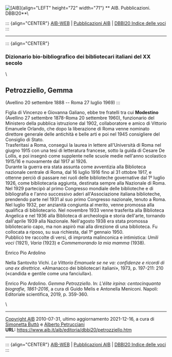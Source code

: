 ![\[AIB\]](/aib/wi/aibv72.gif){align="LEFT" height="72" width="71"}
** AIB. Pubblicazioni. DBBI20**\

::: {align="CENTER"}
[AIB-WEB](/) \| [Pubblicazioni AIB](/pubblicazioni/) \| [DBBI20 Indice
delle voci](dbbi20.htm)
:::

------------------------------------------------------------------------

::: {align="CENTER"}
### Dizionario bio-bibliografico dei bibliotecari italiani del XX secolo

\

## Petrozziello, Gemma

(Avellino 20 settembre 1888 -- Roma 27 luglio 1969)
:::

Figlia di Vincenzo e Giovanna Galiano, ebbe tre fratelli tra cui
**Modestino** (Avellino 27 settembre 1878-Roma 20 settembre 1960),
funzionario del Ministero della pubblica istruzione dal 1902,
collaboratore e amico di Vittorio Emanuele Orlando, che dopo la
liberazione di Roma venne nominato direttore generale delle antichità e
belle arti e poi nel 1945 consigliere del Consiglio di Stato.\
Trasferitasi a Roma, conseguì la laurea in lettere all\'Università di
Roma nel giugno 1915 con una tesi di letteratura francese, sotto la
guida di Cesare De Lollis, e poi insegnò come supplente nelle scuole
medie nell\'anno scolastico 1915/16 e nuovamente dal 1917 al 1926.\
Durante la guerra era stata assunta come avventizia alla Biblioteca
nazionale centrale di Roma, dal 16 luglio 1916 fino al 31 ottobre 1917,
e ottenne perciò di passare nei ruoli delle biblioteche governative dal
1º luglio 1926, come bibliotecaria aggiunta, destinata sempre alla
Nazionale di Roma.\
Nel 1929 partecipò al primo Congresso mondiale delle biblioteche e di
bibliografia e l\'anno successivo aderì all\'Associazione italiana
biblioteche, prendendo parte nel 1931 al suo primo Congresso nazionale,
tenuto a Roma.\
Nel luglio 1932, per anzianità congiunta al merito, venne promossa alla
qualifica di bibliotecario. Nel novembre 1933 venne trasferita alla
Biblioteca Angelica e nel 1936 alla Biblioteca di archeologia e storia
dell\'arte, tornando dall\'aprile 1939 alla Nazionale. Nell\'agosto 1938
era stata promossa bibliotecario capo, ma non aspirò mai alla direzione
di una biblioteca. Fu collocata a riposo, su sua richiesta, dal 1º
gennaio 1950.\
Pubblicò tre raccolte di versi, di impronta malinconica e intimistica:
*Umili voci* (1921), *Varia* (1923) e *Commemorando la mia mamma*
(1938).

Enrico Pio Ardolino

Nella Santovito Vichi. *La Vittorio Emanuele se ne va: confidenze e
ricordi di una ex direttrice*. «Almanacco dei bibliotecari italiani»,
1973, p. 197-211: 210 («candida e gentile come una fanciulla»).

Enrico Pio Ardolino. *Gemma Petrozziello*. In: *L\'élite irpina:
centocinquanta biografie, 1861-2016*, a cura di Guido Melis e Antonella
Meniconi. Napoli: Editoriale scientifica, 2019, p. 359-360.

\

------------------------------------------------------------------------

[Copyright AIB](/su-questo-sito/dichiarazione-di-copyright-aib-web/)
2010-07-31, ultimo aggiornamento 2021-12-16, a cura di [Simonetta
Buttò](/aib/redazione3.htm) e [Alberto
Petrucciani](/su-questo-sito/redazione-aib-web/)\
**URL:** https://www.aib.it/aib/editoria/dbbi20/petrozziello.htm

------------------------------------------------------------------------

::: {align="CENTER"}
[AIB-WEB](/) \| [Pubblicazioni AIB](/pubblicazioni/) \| [DBBI20 Indice
delle voci](dbbi20.htm)
:::
